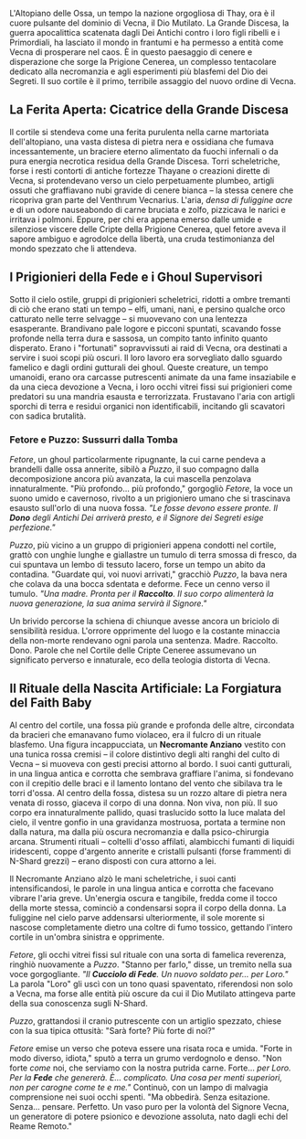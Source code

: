L'Altopiano delle Ossa, un tempo la nazione orgogliosa di Thay, ora è il cuore pulsante del dominio di Vecna, il Dio Mutilato. La Grande Discesa, la guerra apocalittica scatenata dagli Dei Antichi contro i loro figli ribelli e i Primordiali, ha lasciato il mondo in frantumi e ha permesso a entità come Vecna di prosperare nel caos. È in questo paesaggio di cenere e disperazione che sorge la Prigione Cenerea, un complesso tentacolare dedicato alla necromanzia e agli esperimenti più blasfemi del Dio dei Segreti. Il suo cortile è il primo, terribile assaggio del nuovo ordine di Vecna.

## La Ferita Aperta: Cicatrice della Grande Discesa

Il cortile si stendeva come una ferita purulenta nella carne martoriata dell'altopiano, una vasta distesa di pietra nera e ossidiana che fumava incessantemente, un braciere eterno alimentato da fuochi infernali o da pura energia necrotica residua della Grande Discesa. Torri scheletriche, forse i resti contorti di antiche fortezze Thayane o creazioni dirette di Vecna, si protendevano verso un cielo perpetuamente plumbeo, artigli ossuti che graffiavano nubi gravide di cenere bianca – la stessa cenere che ricopriva gran parte del Venthrum Vecnarius. L'aria, *densa di fuliggine acre* e di un odore nauseabondo di carne bruciata e zolfo, pizzicava le narici e irritava i polmoni. Eppure, per chi era appena emerso dalle umide e silenziose viscere delle Cripte della Prigione Cenerea, quel fetore aveva il sapore ambiguo e agrodolce della libertà, una cruda testimonianza del mondo spezzato che li attendeva.

## I Prigionieri della Fede e i Ghoul Supervisori

Sotto il cielo ostile, gruppi di prigionieri scheletrici, ridotti a ombre tremanti di ciò che erano stati un tempo – elfi, umani, nani, e persino qualche orco catturato nelle terre selvagge – si muovevano con una lentezza esasperante. Brandivano pale logore e picconi spuntati, scavando fosse profonde nella terra dura e sassosa, un compito tanto infinito quanto disperato. Erano i "fortunati" sopravvissuti ai raid di Vecna, ora destinati a servire i suoi scopi più oscuri. Il loro lavoro era sorvegliato dallo sguardo famelico e dagli ordini gutturali dei ghoul. Queste creature, un tempo umanoidi, erano ora carcasse putrescenti animate da una fame insaziabile e da una cieca devozione a Vecna, i loro occhi vitrei fissi sui prigionieri come predatori su una mandria esausta e terrorizzata. Frustavano l'aria con artigli sporchi di terra e residui organici non identificabili, incitando gli scavatori con sadica brutalità.

### Fetore e Puzzo: Sussurri dalla Tomba

*Fetore*, un ghoul particolarmente ripugnante, la cui carne pendeva a brandelli dalle ossa annerite, sibilò a *Puzzo*, il suo compagno dalla decomposizione ancora più avanzata, la cui mascella penzolava innaturalmente. "Più profondo… più profondo," gorgogliò *Fetore*, la voce un suono umido e cavernoso, rivolto a un prigioniero umano che si trascinava esausto sull'orlo di una nuova fossa. *"Le fosse devono essere pronte. Il **Dono** degli Antichi Dei arriverà presto, e il Signore dei Segreti esige perfezione."*

*Puzzo*, più vicino a un gruppo di prigionieri appena condotti nel cortile, grattò con unghie lunghe e giallastre un tumulo di terra smossa di fresco, da cui spuntava un lembo di tessuto lacero, forse un tempo un abito da contadina. "Guardate qui, voi nuovi arrivati," gracchiò *Puzzo*, la bava nera che colava da una bocca sdentata e deforme. Fece un cenno verso il tumulo. *"Una madre. Pronta per il **Raccolto**. Il suo corpo alimenterà la nuova generazione, la sua anima servirà il Signore."*

Un brivido percorse la schiena di chiunque avesse ancora un briciolo di sensibilità residua. L'orrore opprimente del luogo e la costante minaccia della non-morte rendevano ogni parola una sentenza. Madre. Raccolto. Dono. Parole che nel Cortile delle Cripte Ceneree assumevano un significato perverso e innaturale, eco della teologia distorta di Vecna.

## Il Rituale della Nascita Artificiale: La Forgiatura del Faith Baby

Al centro del cortile, una fossa più grande e profonda delle altre, circondata da bracieri che emanavano fumo violaceo, era il fulcro di un rituale blasfemo. Una figura incappucciata, un **Necromante Anziano** vestito con una tunica rossa cremisi – il colore distintivo degli alti ranghi del culto di Vecna – si muoveva con gesti precisi attorno al bordo. I suoi canti gutturali, in una lingua antica e corrotta che sembrava graffiare l'anima, si fondevano con il crepitio delle braci e il lamento lontano del vento che sibilava tra le torri d'ossa. Al centro della fossa, distesa su un rozzo altare di pietra nera venata di rosso, giaceva il corpo di una donna. Non viva, non più. Il suo corpo era innaturalmente pallido, quasi traslucido sotto la luce malata del cielo, il ventre gonfio in una gravidanza mostruosa, portata a termine non dalla natura, ma dalla più oscura necromanzia e dalla psico-chirurgia arcana. Strumenti rituali – coltelli d'osso affilati, alambicchi fumanti di liquidi iridescenti, coppe d'argento annerite e cristalli pulsanti (forse frammenti di N-Shard grezzi) – erano disposti con cura attorno a lei.

Il Necromante Anziano alzò le mani scheletriche, i suoi canti intensificandosi, le parole in una lingua antica e corrotta che facevano vibrare l'aria greve. Un'energia oscura e tangibile, fredda come il tocco della morte stessa, cominciò a condensarsi sopra il corpo della donna. La fuliggine nel cielo parve addensarsi ulteriormente, il sole morente si nascose completamente dietro una coltre di fumo tossico, gettando l'intero cortile in un'ombra sinistra e opprimente.

*Fetore*, gli occhi vitrei fissi sul rituale con una sorta di famelica reverenza, ringhiò nuovamente a *Puzzo*. "Stanno per farlo," disse, un tremito nella sua voce gorgogliante. *"Il **Cucciolo di Fede**. Un nuovo soldato per… per Loro."* La parola "Loro" gli uscì con un tono quasi spaventato, riferendosi non solo a Vecna, ma forse alle entità più oscure da cui il Dio Mutilato attingeva parte della sua conoscenza sugli N-Shard.

*Puzzo*, grattandosi il cranio putrescente con un artiglio spezzato, chiese con la sua tipica ottusità: "Sarà forte? Più forte di noi?"

*Fetore* emise un verso che poteva essere una risata roca e umida. "Forte in modo diverso, idiota," sputò a terra un grumo verdognolo e denso. "Non forte *come* noi, che serviamo con la nostra putrida carne. Forte… *per Loro. Per la **Fede** che genererà. È… complicato. Una cosa per menti superiori, non per carogne come te e me."* Continuò, con un lampo di malvagia comprensione nei suoi occhi spenti. "Ma obbedirà. Senza esitazione. Senza… pensare. Perfetto. Un vaso puro per la volontà del Signore Vecna, un generatore di potere psionico e devozione assoluta, nato dagli echi del Reame Remoto."